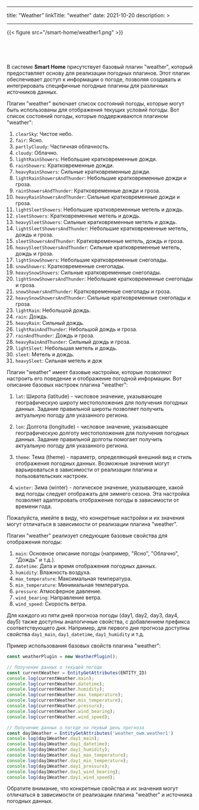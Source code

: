 
---
title: "Weather"
linkTitle: "weather"
date: 2021-10-20
description: >
  
---

{{< figure src="/smart-home/weather1.png" >}}

&nbsp;

&nbsp;

В системе **Smart Home** присутствует базовый плагин "weather", который предоставляет основу для реализации погодных плагинов. 
Этот плагин обеспечивает доступ к информации о погоде, позволяя создавать и интегрировать специфичные погодные плагины для различных источников данных.

Плагин "weather" включает список состояний погоды, которые могут быть использованы для отображения текущих условий погоды. 
Вот список состояний погоды, которые поддерживаются плагином "weather":

1. `clearSky`: Чистое небо.
2. `fair`: Ясно.
3. `partlyCloudy`: Частичная облачность.
4. `cloudy`: Облачно.
5. `lightRainShowers`: Небольшие кратковременные дожди.
6. `rainShowers`: Кратковременные дожди.
7. `heavyRainShowers`: Сильные кратковременные дожди.
8. `lightRainShowersAndThunder`: Небольшие кратковременные дожди и гроза.
9. `rainShowersAndThunder`: Кратковременные дожди и гроза.
10. `heavyRainShowersAndThunder`: Сильные кратковременные дожди и гроза.
11. `lightSleetShowers`: Небольшие кратковременные метель и дождь.
12. `sleetShowers`: Кратковременные метель и дождь.
13. `heavySleetShowers`: Сильные кратковременные метель и дождь.
14. `lightSleetShowersAndThunder`: Небольшие кратковременные метель, дождь и гроза.
15. `sleetShowersAndThunder`: Кратковременные метель, дождь и гроза.
16. `heavySleetShowersAndThunder`: Сильные кратковременные метель, дождь и гроза.
17. `lightSnowShowers`: Небольшие кратковременные снегопады.
18. `snowShowers`: Кратковременные снегопады.
19. `heavySnowShowers`: Сильные кратковременные снегопады.
20. `lightSnowShowersAndThunder`: Небольшие кратковременные снегопады и гроза.
21. `snowShowersAndThunder`: Кратковременные снегопады и гроза.
22. `heavySnowShowersAndThunder`: Сильные кратковременные снегопады и гроза.
23. `lightRain`: Небольшой дождь.
24. `rain`: Дождь.
25. `heavyRain`: Сильный дождь.
26. `lightRainAndThunder`: Небольшой дождь и гроза.
27. `rainAndThunder`: Дождь и гроза.
28. `heavyRainAndThunder`: Сильный дождь и гроза.
29. `lightSleet`: Небольшая метель и дождь.
30. `sleet`: Метель и дождь.
31. `heavySleet`: Сильная метель и дож

Плагин "weather" имеет базовые настройки, которые позволяют настроить его поведение и отображение погодной информации. 
Вот описание базовых настроек плагина "weather":

1. `lat`: Широта (latitude) - числовое значение, указывающее географическую широту местоположения для получения погодных 
данных. Задание правильной широты позволяет получить актуальную погоду для указанного региона.

2. `lon`: Долгота (longitude) - числовое значение, указывающее географическую долготу местоположения для получения погодных данных. 
Задание правильной долготы помогает получить актуальную погоду для указанного региона.

3. `theme`: Тема (theme) - параметр, определяющий внешний вид и стиль отображения погодных данных. Возможные значения 
могут варьироваться в зависимости от реализации плагина и пользовательских настроек.

4. `winter`: Зима (winter) - логическое значение, указывающее, какой вид погоды следует отображать для зимнего сезона. 
Эта настройка позволяет адаптировать отображение погоды в зависимости от времени года.

Пожалуйста, имейте в виду, что конкретные настройки и их значения могут отличаться в зависимости от реализации плагина "weather".

Плагин "weather" реализует следующие базовые свойства для отображения погоды:

1. `main`: Основное описание погоды (например, "Ясно", "Облачно", "Дождь" и т.д.).
2. `datetime`: Дата и время отображения погодных данных.
3. `humidity`: Влажность воздуха.
4. `max_temperature`: Максимальная температура.
5. `min_temperature`: Минимальная температура.
6. `pressure`: Атмосферное давление.
7. `wind_bearing`: Направление ветра.
8. `wind_speed`: Скорость ветра.

Для каждого из пяти дней прогноза погоды (day1, day2, day3, day4, day5) также доступны аналогичные свойства, с добавлением 
префикса соответствующего дня. Например, для первого дня прогноза доступны свойства `day1_main`, `day1_datetime`, `day1_humidity` и т.д.

Пример использования базовых свойств плагина "weather":

```javascript
const weatherPlugin = new WeatherPlugin();

// Получение данных о текущей погоде
const currentWeather = EntityGetAttributes(ENTITY_ID)
console.log(currentWeather.main);
console.log(currentWeather.datetime);
console.log(currentWeather.humidity);
console.log(currentWeather.max_temperature);
console.log(currentWeather.min_temperature);
console.log(currentWeather.pressure);
console.log(currentWeather.wind_bearing);
console.log(currentWeather.wind_speed);

// Получение данных о погоде на первый день прогноза
const day1Weather = EntityGetAttributes('weather_owm.weather1')
console.log(day1Weather.day1_main);
console.log(day1Weather.day1_datetime);
console.log(day1Weather.day1_humidity);
console.log(day1Weather.day1_max_temperature);
console.log(day1Weather.day1_min_temperature);
console.log(day1Weather.day1_pressure);
console.log(day1Weather.day1_wind_bearing);
console.log(day1Weather.day1_wind_speed);
```

Обратите внимание, что конкретные свойства и их значения могут отличаться в зависимости от реализации плагина "weather" и источника погодных данных.
